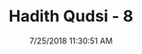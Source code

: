---
title        : "Hadith Qudsi - 8"
date         : 7/25/2018 11:30:51 AM
draft        : false
type         : "hadith"
layout       : "hadith"
BookCode     : "HDQ"
HadithNumber : "8"
---